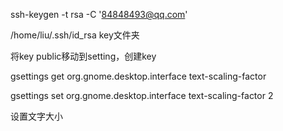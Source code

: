 ssh-keygen -t rsa -C '84848493@qq.com'

/home/liu/.ssh/id_rsa      key文件夹

将key public移动到setting，创建key

gsettings get org.gnome.desktop.interface text-scaling-factor

gsettings set org.gnome.desktop.interface text-scaling-factor 2

设置文字大小
